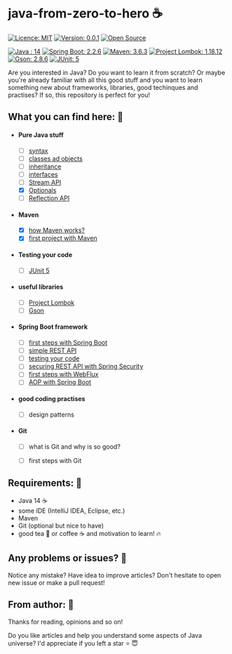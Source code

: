# java-from-zero-to-hero :coffee:

[![Licence: MIT](https://img.shields.io/badge/Licence-MIT-blue.svg)](https://shields.io/)
[![Version: 0.0.1](https://img.shields.io/badge/version-0.0.1-brightgreen.svg)](https://shields.io/)
[![Open Source](https://badges.frapsoft.com/os/v2/open-source.svg?v=103)](https://github.com/ellerbrock/open-source-badges/)

[![Java : 14](https://img.shields.io/badge/Java-14-yellow.svg)](https://jdk.java.net/14/)
[![Spring Boot: 2.2.6](https://img.shields.io/badge/Spring_Boot-2.2.6-critical.svg)](https://spring.io/projects/spring-boot)
[![Maven: 3.6.3](https://img.shields.io/badge/Maven-3.6.3-yellow.svg)](https://maven.apache.org/)
[![Project Lombok: 1.18.12](https://img.shields.io/badge/Project_Lombok-1.18.12-blue.svg)](https://projectlombok.org/)
[![Gson: 2.8.6](https://img.shields.io/badge/Gson-2.8.6-brightgreen.svg)](https://github.com/google/gson)
[![JUnit: 5](https://img.shields.io/badge/JUnit-5-9cf.svg)](https://junit.org/junit5/docs/current/user-guide/)


Are you interested in Java? Do you want to learn it from scratch? Or maybe you're already familiar with all this good stuff and you want to learn something new about frameworks, libraries, good techinques and practises? If so, this repository is perfect for you!


## What you can find here: :mag_right:

- #### Pure Java stuff
  - [ ] [syntax](https://github.com/mzlnk/java-from-zero-to-hero/tree/master/java/syntax "Java syntax")
  - [ ] [classes ad objects](https://github.com/mzlnk/java-from-zero-to-hero/tree/master/java/classes "classes")
  - [ ] [inheritance](https://github.com/mzlnk/java-from-zero-to-hero/tree/master/java/inheritance "inheritance")
  - [ ] [interfaces](https://github.com/mzlnk/java-from-zero-to-hero/tree/master/java/interfaces "interfaces")
  - [ ] [Stream API](https://github.com/mzlnk/java-from-zero-to-hero/tree/master/java/streams "streams")
  - [x] [Optionals](https://github.com/mzlnk/java-from-zero-to-hero/tree/master/java/optionals "optionals")
  - [ ] [Reflection API](https://github.com/mzlnk/java-from-zero-to-hero/tree/master/java/reflection "reflection")
 
- #### Maven
  - [x] [how Maven works?](https://github.com/mzlnk/java-from-zero-to-hero/tree/master/maven "maven")
  - [x] [first project with Maven](https://github.com/mzlnk/java-from-zero-to-hero/tree/master/maven/sample-project "maven")
  
- #### Testing your code
  - [ ] [JUnit 5](https://github.com/mzlnk/java-from-zero-to-hero/tree/master/testing/junit "junit 5")

- #### useful libraries
  - [ ] [Project Lombok](https://github.com/mzlnk/java-from-zero-to-hero/tree/master/useful_libraries/lombok "lombok")
  - [ ] [Gson](https://github.com/mzlnk/java-from-zero-to-hero/tree/master/useful_libraries/gson "gson")
  
- #### Spring Boot framework
  - [ ] [first steps with Spring Boot](https://github.com/mzlnk/java-from-zero-to-hero/tree/master/spring "spring-first-steps")
  - [ ] [simple REST API](https://github.com/mzlnk/java-from-zero-to-hero/tree/master/spring/spring-rest-api "spring-rest-api")
  - [ ] [testing your code](https://github.com/mzlnk/java-from-zero-to-hero/tree/master/spring/spring-testing "spring-testing")
  - [ ] [securing REST API with Spring Security](https://github.com/mzlnk/java-from-zero-to-hero/tree/master/spring/spring-security "spring-security")
  - [ ] [first steps with WebFlux](https://github.com/mzlnk/java-from-zero-to-hero/tree/master/spring/spring-webflux "spring-webflux")
  - [ ] [AOP with Spring Boot](https://github.com/mzlnk/java-from-zero-to-hero/tree/master/spring/spring-aop "spring-aop")
   
- #### good coding practises
  - [ ] design patterns
  
- #### Git
  - [ ] what is Git and why is so good?
  - [ ] first steps with Git
  

## Requirements: :floppy_disk:

- Java 14 :coffee:
- some IDE (IntelliJ IDEA, Eclipse, etc.)
- Maven
- Git (optional but nice to have)
- good tea :tea: or coffee :coffee: and motivation to learn! :fire:

  
## Any problems or issues? :wrench:

Notice any mistake? Have idea to improve articles? Don't hesitate to open new issue or make a pull request!


## From author: :eyes:

Thanks for reading, opinions and so on!

Do you like articles and help you understand some aspects of Java universe? I'd appreciate if you left a star :star: :innocent:
